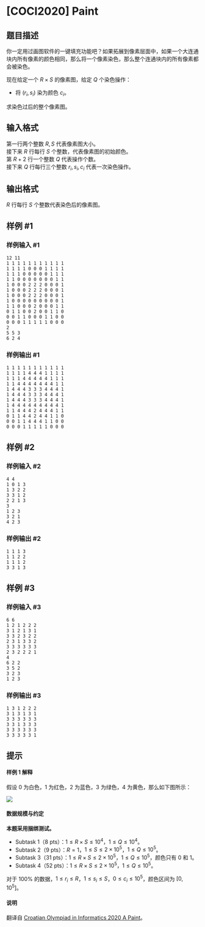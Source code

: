 # [COCI2020] Paint

## 题目描述

你一定用过画图软件的一键填充功能吧？如果拓展到像素层面中，如果一个大连通块内所有像素的颜色相同，那么将一个像素染色，那么整个连通块内的所有像素都会被染色。

现在给定一个 $R\times S$ 的像素图，给定 $Q$ 个染色操作：

- 将 $(r_i,s_i)$ 染为颜色 $c_i$。

求染色过后的整个像素图。

## 输入格式

第一行两个整数 $R,S$ 代表像素图大小。          
接下来 $R$ 行每行 $S$ 个整数，代表像素图的初始颜色。         
第 $R+2$ 行一个整数 $Q$ 代表操作个数。         
接下来 $Q$ 行每行三个整数 $r_i,s_i,c_i$ 代表一次染色操作。

## 输出格式

$R$ 行每行 $S$ 个整数代表染色后的像素图。

## 样例 #1

### 样例输入 #1
```
12 11
1 1 1 1 1 1 1 1 1 1 1
1 1 1 1 0 0 0 1 1 1 1
1 1 1 0 0 0 0 0 1 1 1
1 1 0 0 0 0 0 0 0 1 1
1 0 0 0 2 2 2 0 0 0 1
1 0 0 0 2 2 2 0 0 0 1
1 0 0 0 2 2 2 0 0 0 1
1 0 0 0 0 0 0 0 0 0 1
1 1 0 0 0 2 0 0 0 1 1
0 1 1 0 0 2 0 0 1 1 0
0 0 1 1 0 0 0 1 1 0 0
0 0 0 1 1 1 1 1 0 0 0
2
5 5 3
6 2 4
```

### 样例输出 #1

```
1 1 1 1 1 1 1 1 1 1 1
1 1 1 1 4 4 4 1 1 1 1
1 1 1 4 4 4 4 4 1 1 1
1 1 4 4 4 4 4 4 4 1 1
1 4 4 4 3 3 3 4 4 4 1
1 4 4 4 3 3 3 4 4 4 1
1 4 4 4 3 3 3 4 4 4 1
1 4 4 4 4 4 4 4 4 4 1
1 1 4 4 4 2 4 4 4 1 1
0 1 1 4 4 2 4 4 1 1 0
0 0 1 1 4 4 4 1 1 0 0
0 0 0 1 1 1 1 1 0 0 0
```

## 样例 #2

### 样例输入 #2
```
4 4
1 0 1 3
1 3 2 2
3 3 1 2
2 2 1 3
3
1 2 3
3 2 1
4 2 3
```

### 样例输出 #2

```
1 1 1 3
1 1 2 2
1 1 1 2
3 3 1 3
```

## 样例 #3

### 样例输入 #3
```
6 6
1 2 1 2 2 2
3 1 2 1 3 1
3 3 2 3 2 2
2 3 1 3 3 2
3 3 3 3 3 3
2 3 2 2 2 1
4
6 2 2
3 5 2
3 2 3
1 2 3
```

### 样例输出 #3

```
1 3 1 2 2 2
3 1 3 1 3 1
3 3 3 3 3 3
3 3 1 3 3 3
3 3 3 3 3 3
3 3 3 3 3 1
```

## 提示

#### 样例 1 解释

假设 $0$ 为白色，$1$ 为红色，$2$ 为蓝色，$3$ 为绿色，$4$ 为黄色，那么如下图所示：

![](https://cdn.luogu.com.cn/upload/image_hosting/4hvovfq7.png)

#### 数据规模与约定

**本题采用捆绑测试。**

- Subtask 1（8 pts）：$1 \le R \times S \le 10^4$，$1 \le Q \le 10^4$。
- Subtask 2（9 pts）：$R=1$，$1 \le S \le 2 \times 10^5$，$1 \le Q \le 10^5$。
- Subtask 3（31 pts）：$1 \le R \times S \le 2 \times 10^5$，$1 \le Q \le 10^5$，颜色只有 $0$ 和 $1$。
- Subtask 4（52 pts）：$1 \le R \times S \le 2 \times 10^5$，$1 \le Q \le 10^5$。

对于 $100\%$ 的数据，$1 \le r_i \le R$，$1 \le s_i \le S$，$0 \le c_i \le 10^5$，颜色区间为 $[0,10^5]$。

#### 说明

翻译自 [Croatian Olympiad in Informatics 2020 A Paint](https://hsin.hr/coci/archive/2019_2020/olympiad_tasks.pdf)。

